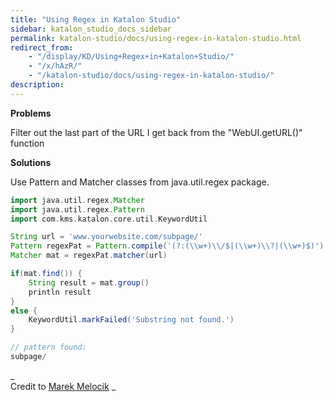 ```yaml
---
title: "Using Regex in Katalon Studio" 
sidebar: katalon_studio_docs_sidebar
permalink: katalon-studio/docs/using-regex-in-katalon-studio.html 
redirect_from:
    - "/display/KD/Using+Regex+in+Katalon+Studio/"
    - "/x/hAzR/"
    - "/katalon-studio/docs/using-regex-in-katalon-studio/"
description: 
---
```

**Problems**

Filter out the last part of the URL I get back from the "WebUI.getURL()" function

**Solutions**

Use Pattern and Matcher classes from java.util.regex package.

```groovy
import java.util.regex.Matcher
import java.util.regex.Pattern
import com.kms.katalon.core.util.KeywordUtil

String url = 'www.yourwebsite.com/subpage/'
Pattern regexPat = Pattern.compile('(?:(\\w+)\\/$|(\\w+)\\?|(\\w+)$)')
Matcher mat = regexPat.matcher(url)

if(mat.find()) {
    String result = mat.group()
    println result
}
else {
    KeywordUtil.markFailed('Substring not found.')
}

// pattern found:
subpage/
```

_  
Credit to [Marek Melocik](https://forum.katalon.com/profile/18/Marek%20Melocik) _